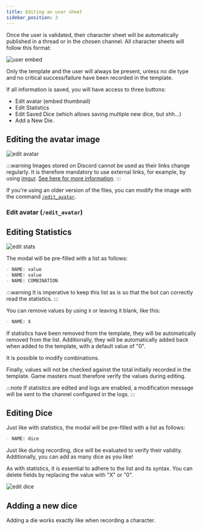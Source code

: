 ```yaml
---
title: Editing an user sheet
sidebar_position: 3
---
```


Once the user is validated, their character sheet will be automatically published in a thread or in the chosen channel. All character sheets will follow this format:

![user embed](/assets/edit/user_embed.png)

Only the template and the user will always be present, unless no die type and no critical success/failure have been recorded in the template.

If all information is saved, you will have access to three buttons:
- Edit avatar (embed thumbnail)
- Edit Statistics
- Edit Saved Dice (which allows saving multiple new dice, but shh...)
- Add a New Die.

## Editing the avatar image

![edit avatar](/assets/edit/dit_image.png)

:::warning
Images stored on Discord cannot be used as their links change regularly. It is therefore mandatory to use external links, for example, by using [imgur](https://imgur.com/).
[See here for more information](https://www.bleepingcomputer.com/news/security/discord-will-switch-to-temporary-file-links-to-block-malware-delivery/).
:::

If you're using an older version of the files, you can modify the image with the command [`/edit_avatar`](../Usage/model.mdx#edit-avatar-edit_avatar).

### Edit avatar (`/edit_avatar`)

## Editing Statistics

![edit stats](/assets/edit/edit_stats.png)

The modal will be pre-filled with a list as follows:
```md
- NAME: value
- NAME: value
- NAME: COMBINATION
```

:::warning
It is imperative to keep this list as is so that the bot can correctly read the statistics.
:::

You can remove values by using `X` or leaving it blank, like this:
```md
- NAME: X
```

If statistics have been removed from the template, they will be automatically removed from the list. Additionally, they will be automatically added back when added to the template, with a default value of "0".

It is possible to modify combinations.

Finally, values will not be checked against the total initially recorded in the template. Game masters must therefore verify the values during editing.

:::note
If statistics are edited and logs are enabled, a modification message will be sent to the channel configured in the logs.
:::

## Editing Dice

Just like with statistics, the modal will be pre-filled with a list as follows:
```md
- NAME: dice
```

Just like during recording, dice will be evaluated to verify their validity. Additionally, you can add as many dice as you like!

As with statistics, it is essential to adhere to the list and its syntax. You can delete fields by replacing the value with "X" or "0".

![edit dice](/assets/edit/edit_dice.png)

## Adding a new dice

Adding a die works exactly like when recording a character.

